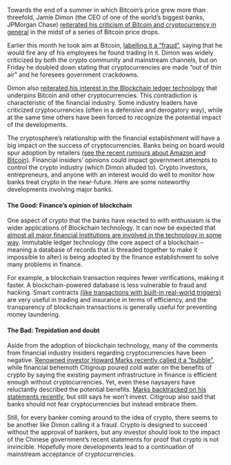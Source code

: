 Towards the end of a summer in which Bitcoin’s price grew more than threefold, Jamie Dimon (the CEO of one of the world’s biggest banks, JPMorgan Chase) [reiterated his criticism of Bitcoin and cryptocurrency in general](https://www.cnbc.com/2017/09/22/bitcoin-jpmorgans-jamie-dimon-lays-into-bitcoin-again.html) in the midst of a series of Bitcoin price drops.
 
Earlier this month he took aim at Bitcoin, [labelling it a “fraud”](https://www.cnbc.com/2017/09/22/bitcoin-jpmorgans-jamie-dimon-lays-into-bitcoin-again.html), saying that he would fire any of his employees he found trading in it. Dimon was widely criticized by both the crypto community and mainstream channels, but on Friday he doubled down stating that cryptocurrencies are made ”out of thin air” and he foresees government crackdowns.
 
Dimon also [reiterated his interest in the Blockchain ledger technology](https://www.cnbc.com/2017/09/22/bitcoin-jpmorgans-jamie-dimon-lays-into-bitcoin-again.html) that underpins Bitcoin and other cryptocurrencies. This contradiction is characteristic of the financial industry. Some industry leaders have criticized cryptocurrencies (often in a defensive and derogatory way), while at the same time others have been forced to recognize the potential impact of the developments.
 
The cryptosphere’s relationship with the financial establishment will have a big impact on the success of cryptocurrencies. Banks being on board would spur adoption by retailers [(see the recent rumours about Amazon and Bitcoin)](https://www.cnbc.com/2017/09/22/bitcoin-jpmorgans-jamie-dimon-lays-into-bitcoin-again.html). Financial insiders’ opinions could impact government attempts to control the crypto industry (which Dimon alluded to). Crypto investors, entrepreneurs, and anyone with an interest would do well to monitor how banks treat crypto in the near-future. Here are some noteworthy developments involving major banks.
 
#### The Good: Finance’s opinion of blockchain
One aspect of crypto that the banks have reacted to with enthusiasm is the wider applications of Blockchain technology. It can now be expected that [almost all major financial institutions are involved in the technology in some way](https://www.cnbc.com/2017/09/22/bitcoin-jpmorgans-jamie-dimon-lays-into-bitcoin-again.html). Immutable ledger technology (the core aspect of a blockchain – meaning a database of records that is threaded together to make it impossible to alter) is being adopted by the finance establishment to solve many problems in finance.
 
For example, a blockchain transaction requires fewer verifications, making it faster. A blockchain-powered database is less vulnerable to fraud and hacking. Smart contracts [(like transactions with built-in real-world triggers)](https://www.cnbc.com/2017/09/22/bitcoin-jpmorgans-jamie-dimon-lays-into-bitcoin-again.html) are very useful in trading and insurance in terms of efficiency, and the transparency of blockchain transactions is generally useful for preventing money laundering.
 
#### The Bad: Trepidation and doubt
Aside from the adoption of blockchain technology, many of the comments from financial industry insiders regarding cryptocurrencies have been negative. [Renowned investor Howard Marks recently called it a “bubble”](https://www.cnbc.com/2017/09/22/bitcoin-jpmorgans-jamie-dimon-lays-into-bitcoin-again.html), while financial behemoth Citigroup poured cold water on the benefits of crypto by saying the existing payment infrastructure in finance is efficient enough without cryptocurrencies. Yet, even these naysayers have reluctantly described the potential benefits. [Marks backtracked on his statements recently](https://www.cnbc.com/2017/09/22/bitcoin-jpmorgans-jamie-dimon-lays-into-bitcoin-again.html), but still says he won’t invest. Citigroup also said that banks should not fear cryptocurrencies but instead embrace them.
 
Still, for every banker coming around to the idea of crypto, there seems to be another like Dimon calling it a fraud. Crypto is designed to succeed without the approval of bankers, but any investor should look to the impact of the Chinese government’s recent statements for proof that crypto is not invincible. Hopefully more developments lead to a continuation of mainstream acceptance of cryptocurrencies.

